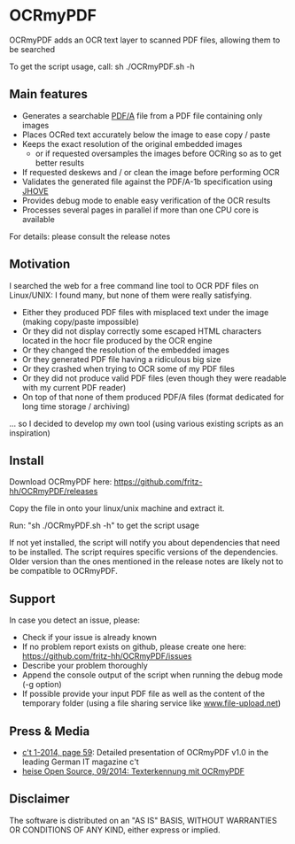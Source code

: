 OCRmyPDF
========

OCRmyPDF adds an OCR text layer to scanned PDF files, allowing them to be searched

To get the script usage, call: sh ./OCRmyPDF.sh -h

Main features
-------------

- Generates a searchable [PDF/A](https://en.wikipedia.org/?title=PDF/A) file from a PDF file containing only images
- Places OCRed text accurately below the image to ease copy / paste
- Keeps the exact resolution of the original embedded images
    - or if requested oversamples the images before OCRing so as to get better results 
- If requested deskews and / or clean the image before performing OCR
- Validates the generated file against the PDF/A-1b specification using [JHOVE](http://jhove.sourceforge.net/)
- Provides debug mode to enable easy verification of the OCR results
- Processes several pages in parallel if more than one CPU core is available

For details: please consult the release notes

Motivation
----------

I searched the web for a free command line tool to OCR PDF files on Linux/UNIX:
I found many, but none of them were really satisfying.
- Either they produced PDF files with misplaced text under the image (making copy/paste impossible)
- Or they did not display correctly some escaped HTML characters located in the hocr file produced by the OCR engine
- Or they changed the resolution of the embedded images
- Or they generated PDF file having a ridiculous big size
- Or they crashed when trying to OCR some of my PDF files
- Or they did not produce valid PDF files (even though they were readable with my current PDF reader) 
- On top of that none of them produced PDF/A files (format dedicated for long time storage / archiving)

... so I decided to develop my own tool (using various existing scripts as an inspiration)

Install
-------

Download OCRmyPDF here: https://github.com/fritz-hh/OCRmyPDF/releases

Copy the file in onto your linux/unix machine and extract it.

Run: "sh ./OCRmyPDF.sh -h" to get the script usage

If not yet installed, the script will notify you about dependencies that need to be installed.
The script requires specific versions of the dependencies. Older version than the ones mentioned in the release notes are likely not to be compatible to OCRmyPDF.

Support
-------

In case you detect an issue, please:

- Check if your issue is already known
- If no problem report exists on github, please create one here: https://github.com/fritz-hh/OCRmyPDF/issues
- Describe your problem thoroughly
- Append the console output of the script when running the debug mode (-g option)
- If possible provide your input PDF file as well as the content of the temporary folder (using a file sharing service like www.file-upload.net)

Press & Media
-------------

- [c't 1-2014, page 59](http://www.heise.de/ct/inhalt/2014/1/58/): Detailed presentation of OCRmyPDF v1.0 in the leading German IT magazine c't 
- [heise Open Source, 09/2014: Texterkennung mit OCRmyPDF](http://www.heise.de/-2356670)

Disclaimer
----------

The software is distributed on an "AS IS" BASIS, WITHOUT WARRANTIES OR CONDITIONS OF ANY KIND, either express or implied.
